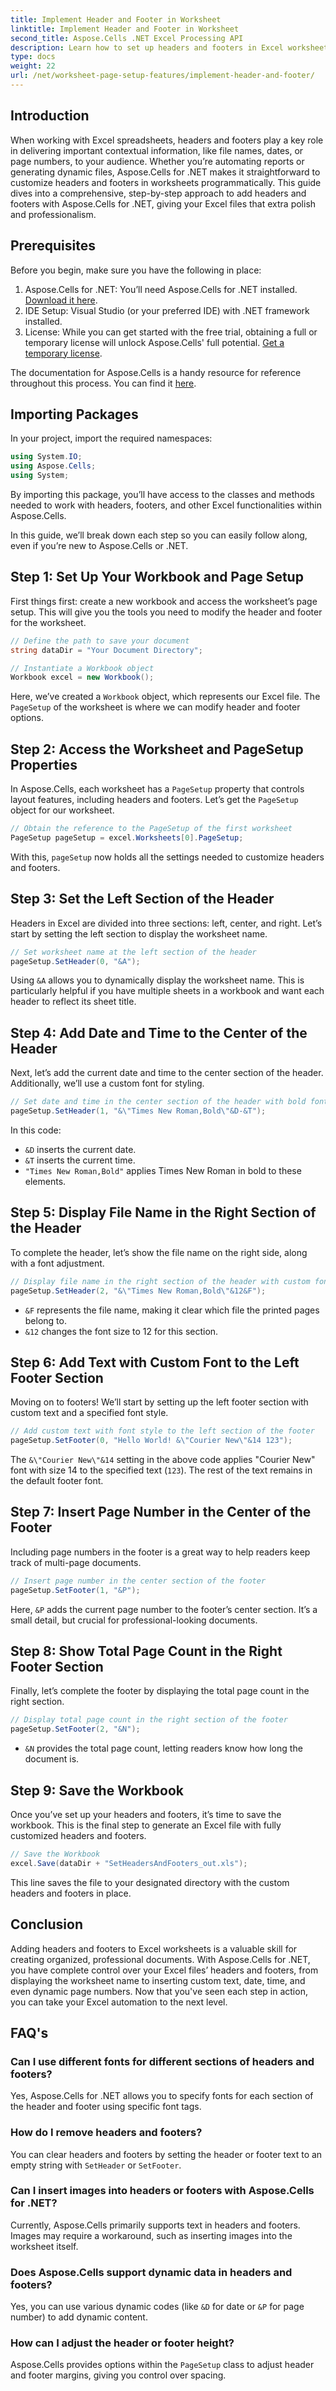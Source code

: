 ```yaml
---
title: Implement Header and Footer in Worksheet
linktitle: Implement Header and Footer in Worksheet
second_title: Aspose.Cells .NET Excel Processing API
description: Learn how to set up headers and footers in Excel worksheets using Aspose.Cells for .NET with a step-by-step tutorial, practical examples, and useful tips.
type: docs
weight: 22
url: /net/worksheet-page-setup-features/implement-header-and-footer/
---
```

## Introduction

When working with Excel spreadsheets, headers and footers play a key role in delivering important contextual information, like file names, dates, or page numbers, to your audience. Whether you’re automating reports or generating dynamic files, Aspose.Cells for .NET makes it straightforward to customize headers and footers in worksheets programmatically. This guide dives into a comprehensive, step-by-step approach to add headers and footers with Aspose.Cells for .NET, giving your Excel files that extra polish and professionalism.

## Prerequisites

Before you begin, make sure you have the following in place:

1. Aspose.Cells for .NET: You’ll need Aspose.Cells for .NET installed. [Download it here](https://releases.aspose.com/cells/net/).
2. IDE Setup: Visual Studio (or your preferred IDE) with .NET framework installed.
3. License: While you can get started with the free trial, obtaining a full or temporary license will unlock Aspose.Cells' full potential. [Get a temporary license](https://purchase.aspose.com/temporary-license/).

The documentation for Aspose.Cells is a handy resource for reference throughout this process. You can find it [here](https://reference.aspose.com/cells/net/).

## Importing Packages

In your project, import the required namespaces:

```csharp
using System.IO;
using Aspose.Cells;
using System;
```

By importing this package, you’ll have access to the classes and methods needed to work with headers, footers, and other Excel functionalities within Aspose.Cells.

In this guide, we’ll break down each step so you can easily follow along, even if you’re new to Aspose.Cells or .NET.

## Step 1: Set Up Your Workbook and Page Setup

First things first: create a new workbook and access the worksheet’s page setup. This will give you the tools you need to modify the header and footer for the worksheet.

```csharp
// Define the path to save your document
string dataDir = "Your Document Directory";

// Instantiate a Workbook object
Workbook excel = new Workbook();
```

Here, we’ve created a `Workbook` object, which represents our Excel file. The `PageSetup` of the worksheet is where we can modify header and footer options.


## Step 2: Access the Worksheet and PageSetup Properties

In Aspose.Cells, each worksheet has a `PageSetup` property that controls layout features, including headers and footers. Let’s get the `PageSetup` object for our worksheet.

```csharp
// Obtain the reference to the PageSetup of the first worksheet
PageSetup pageSetup = excel.Worksheets[0].PageSetup;
```

With this, `pageSetup` now holds all the settings needed to customize headers and footers.


## Step 3: Set the Left Section of the Header

Headers in Excel are divided into three sections: left, center, and right. Let’s start by setting the left section to display the worksheet name.

```csharp
// Set worksheet name at the left section of the header
pageSetup.SetHeader(0, "&A");
```

Using `&A` allows you to dynamically display the worksheet name. This is particularly helpful if you have multiple sheets in a workbook and want each header to reflect its sheet title.


## Step 4: Add Date and Time to the Center of the Header

Next, let’s add the current date and time to the center section of the header. Additionally, we’ll use a custom font for styling.

```csharp
// Set date and time in the center section of the header with bold font
pageSetup.SetHeader(1, "&\"Times New Roman,Bold\"&D-&T");
```

In this code:
- `&D` inserts the current date.
- `&T` inserts the current time.
- `"Times New Roman,Bold"` applies Times New Roman in bold to these elements.


## Step 5: Display File Name in the Right Section of the Header

To complete the header, let’s show the file name on the right side, along with a font adjustment.

```csharp
// Display file name in the right section of the header with custom font size
pageSetup.SetHeader(2, "&\"Times New Roman,Bold\"&12&F");
```

- `&F` represents the file name, making it clear which file the printed pages belong to.
- `&12` changes the font size to 12 for this section.


## Step 6: Add Text with Custom Font to the Left Footer Section

Moving on to footers! We’ll start by setting up the left footer section with custom text and a specified font style.

```csharp
// Add custom text with font style to the left section of the footer
pageSetup.SetFooter(0, "Hello World! &\"Courier New\"&14 123");
```

The `&\"Courier New\"&14` setting in the above code applies "Courier New" font with size 14 to the specified text (`123`). The rest of the text remains in the default footer font.


## Step 7: Insert Page Number in the Center of the Footer

Including page numbers in the footer is a great way to help readers keep track of multi-page documents.

```csharp
// Insert page number in the center section of the footer
pageSetup.SetFooter(1, "&P");
```

Here, `&P` adds the current page number to the footer’s center section. It’s a small detail, but crucial for professional-looking documents.


## Step 8: Show Total Page Count in the Right Footer Section

Finally, let’s complete the footer by displaying the total page count in the right section.

```csharp
// Display total page count in the right section of the footer
pageSetup.SetFooter(2, "&N");
```

- `&N` provides the total page count, letting readers know how long the document is.


## Step 9: Save the Workbook

Once you’ve set up your headers and footers, it’s time to save the workbook. This is the final step to generate an Excel file with fully customized headers and footers.

```csharp
// Save the Workbook
excel.Save(dataDir + "SetHeadersAndFooters_out.xls");
```

This line saves the file to your designated directory with the custom headers and footers in place.


## Conclusion

Adding headers and footers to Excel worksheets is a valuable skill for creating organized, professional documents. With Aspose.Cells for .NET, you have complete control over your Excel files’ headers and footers, from displaying the worksheet name to inserting custom text, date, time, and even dynamic page numbers. Now that you've seen each step in action, you can take your Excel automation to the next level.

## FAQ's

### Can I use different fonts for different sections of headers and footers?  
Yes, Aspose.Cells for .NET allows you to specify fonts for each section of the header and footer using specific font tags.

### How do I remove headers and footers?  
You can clear headers and footers by setting the header or footer text to an empty string with `SetHeader` or `SetFooter`.

### Can I insert images into headers or footers with Aspose.Cells for .NET?  
Currently, Aspose.Cells primarily supports text in headers and footers. Images may require a workaround, such as inserting images into the worksheet itself.

### Does Aspose.Cells support dynamic data in headers and footers?  
Yes, you can use various dynamic codes (like `&D` for date or `&P` for page number) to add dynamic content.

### How can I adjust the header or footer height?  
Aspose.Cells provides options within the `PageSetup` class to adjust header and footer margins, giving you control over spacing.